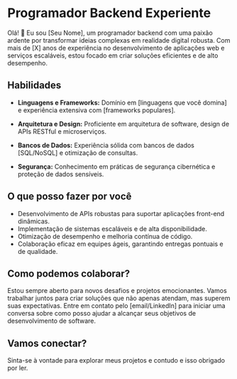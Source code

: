 # Programador Backend Experiente

Olá! 👋 Eu sou [Seu Nome], um programador backend com uma paixão ardente por transformar ideias complexas em realidade digital robusta. Com mais de [X] anos de experiência no desenvolvimento de aplicações web e serviços escaláveis, estou focado em criar soluções eficientes e de alto desempenho.

## Habilidades

- **Linguagens e Frameworks:** Domínio em [linguagens que você domina] e experiência extensiva com [frameworks populares].
  
- **Arquitetura e Design:** Proficiente em arquitetura de software, design de APIs RESTful e microserviços.

- **Bancos de Dados:** Experiência sólida com bancos de dados [SQL/NoSQL] e otimização de consultas.

- **Segurança:** Conhecimento em práticas de segurança cibernética e proteção de dados sensíveis.

## O que posso fazer por você

- Desenvolvimento de APIs robustas para suportar aplicações front-end dinâmicas.
- Implementação de sistemas escaláveis e de alta disponibilidade.
- Otimização de desempenho e melhoria contínua de código.
- Colaboração eficaz em equipes ágeis, garantindo entregas pontuais e de qualidade.

## Como podemos colaborar?

Estou sempre aberto para novos desafios e projetos emocionantes. Vamos trabalhar juntos para criar soluções que não apenas atendam, mas superem suas expectativas. Entre em contato pelo [email/LinkedIn] para iniciar uma conversa sobre como posso ajudar a alcançar seus objetivos de desenvolvimento de software.

## Vamos conectar?

Sinta-se à vontade para explorar meus projetos e contudo e isso obrigado por ler.
